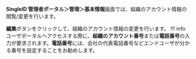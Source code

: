 **SingleID 管理者ポータル＞管理＞基本情報**画面では、組織のアカウント情報の閲覧/変更を行います。

**編集**ボタンをクリックして、組織のアカウント情報の変更を行います。
!!! info
    ユーザポータルへアクセスする際に、**組織のアカウント番号**または**電話番号**の入力が要求されます。**電話番号**には、会社の代表電話番号などエンドユーザが分かる番号を設定することをお勧めします。